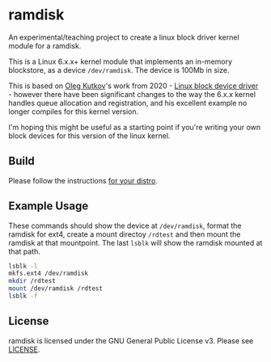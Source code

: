# ramdisk
An experimental/teaching project to create a linux block driver kernel module for a ramdisk.

This is a Linux 6.x.x+ kernel module that implements an in-memory blockstore, as a device `/dev/ramdisk`. The device is 100Mb in size.

This is based on [Oleg Kutkov](https://olegkutkov.me/)'s work from 2020 - [Linux block device driver](https://olegkutkov.me/2020/02/10/linux-block-device-driver/) - however there have been significant changes to the way the 6.x.x kernel handles queue allocation and registration, and his excellent example no longer compiles for this kernel version. 

I'm hoping this might be useful as a starting point if you're writing your own block devices for this version of the linux kernel.  

## Build

Please follow the instructions [for your distro](../../tree/main/docs/build_distros.md).

## Example Usage

These commands should show the device at `/dev/ramdisk`, format the ramdisk for ext4, create a mount directoy `/rdtest` and then mount the ramdisk at that mountpoint. The last `lsblk` will show the ramdisk mounted at that path.

```bash
lsblk -l
mkfs.ext4 /dev/ramdisk
mkdir /rdtest
mount /dev/ramdisk /rdtest
lsblk -f
```

## License

ramdisk is licensed under the GNU General Public License v3. Please see [LICENSE](LICENSE).

